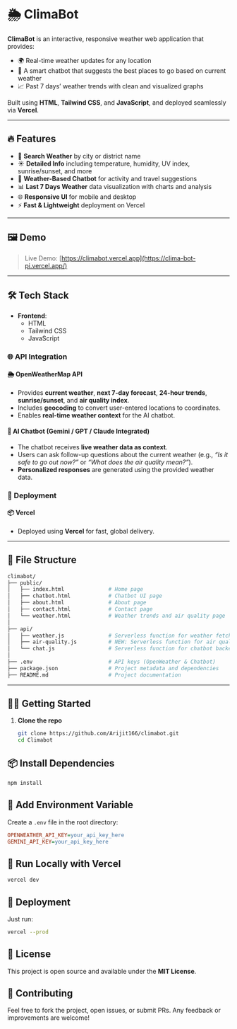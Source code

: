 # 🌦️ ClimaBot

**ClimaBot** is an interactive, responsive weather web application that provides:

- 🌍 Real-time weather updates for any location  
- 💬 A smart chatbot that suggests the best places to go based on current weather  
- 📈 Past 7 days’ weather trends with clean and visualized graphs

Built using **HTML**, **Tailwind CSS**, and **JavaScript**, and deployed seamlessly via **Vercel**.

---

## 🔥 Features

- 🔎 **Search Weather** by city or district name
- ☀️ **Detailed Info** including temperature, humidity, UV index, sunrise/sunset, and more
- 🤖 **Weather-Based Chatbot** for activity and travel suggestions
- 📊 **Last 7 Days Weather** data visualization with charts and analysis
- 🌐 **Responsive UI** for mobile and desktop
- ⚡ **Fast & Lightweight** deployment on Vercel

---

## 🖼️ Demo

> Live Demo: [https://climabot.vercel.app](https://clima-bot-pi.vercel.app/)  
---

## 🛠️ Tech Stack

- **Frontend**:  
  - HTML  
  - Tailwind CSS  
  - JavaScript  

### 🌐 API Integration

#### 🌦️ OpenWeatherMap API
- Provides **current weather**, **next 7-day forecast**, **24-hour trends**, **sunrise/sunset**, and **air quality index**.
- Includes **geocoding** to convert user-entered locations to coordinates.
- Enables **real-time weather context** for the AI chatbot.

#### 🤖 AI Chatbot (Gemini / GPT / Claude Integrated)
- The chatbot receives **live weather data as context**.
- Users can ask follow-up questions about the current weather (e.g., *“Is it safe to go out now?”* or *“What does the air quality mean?”*).
- **Personalized responses** are generated using the provided weather data.


### 🚀 Deployment

#### 📦 Vercel
- Deployed using **Vercel** for fast, global delivery.

---

## 📁 File Structure

```bash
climabot/
├── public/
│   ├── index.html              # Home page
│   ├── chatbot.html            # Chatbot UI page
│   ├── about.html              # About page
│   ├── contact.html            # Contact page
│   └── weather.html            # Weather trends and air quality page
│
├── api/
│   ├── weather.js              # Serverless function for weather fetch
│   ├── air-quality.js          # NEW: Serverless function for air quality index
│   └── chat.js                 # Serverless function for chatbot backend
│
├── .env                        # API keys (OpenWeather & Chatbot)
├── package.json                # Project metadata and dependencies
├── README.md                   # Project documentation
```


---

## 🧑‍💻 Getting Started

1. **Clone the repo**  
   ```bash
   git clone https://github.com/Arijit166/climabot.git
   cd Climabot
   
## 📦 Install Dependencies

```bash
npm install
```

## 🔐 Add Environment Variable

Create a `.env` file in the root directory:

```ini
OPENWEATHER_API_KEY=your_api_key_here
GEMINI_API_KEY=your_api_key_here
```

## 🧪 Run Locally with Vercel

```bash
vercel dev
```

## 🚀 Deployment

Just run:

```bash
vercel --prod
```

## 📄 License

This project is open source and available under the **MIT License**.

## 🤝 Contributing

Feel free to fork the project, open issues, or submit PRs. Any feedback or improvements are welcome!
